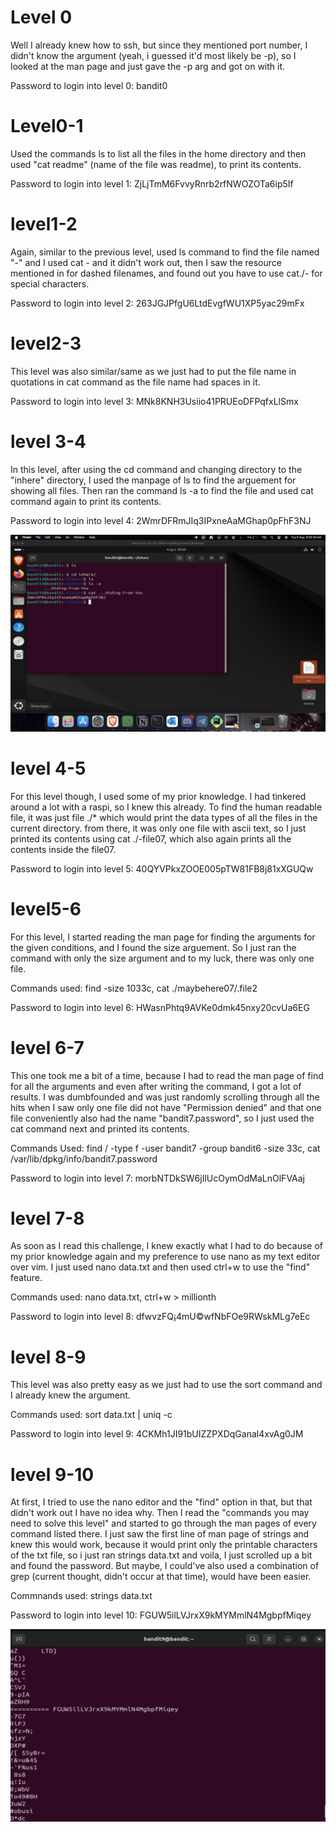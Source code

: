 # Level 0

Well I already knew how to ssh, but since they mentioned port number, I didn't know the argument (yeah, i guessed it'd most likely be -p), so I looked at the man page and just gave the -p arg and got on with it.

Password to login into level 0: bandit0

# Level0-1

Used the commands ls to list all the files in the home directory and then used "cat readme" (name of the file was readme), to print its contents.

Password to login into level 1: ZjLjTmM6FvvyRnrb2rfNWOZOTa6ip5If

# level1-2

Again, similar to the previous level, used ls command to find the file named "-" and I used cat - and it didn't work out, then I saw the resource mentioned in for dashed filenames, and found out you have to use cat./- for special characters. 

Password to login into level 2: 263JGJPfgU6LtdEvgfWU1XP5yac29mFx

# level2-3

This level was also similar/same as we just had to put the file name in quotations in cat command as the file name had spaces in it. 

Password to login into level 3: MNk8KNH3Usiio41PRUEoDFPqfxLlSmx 

# level 3-4

In this level, after using the cd command and changing directory to the "inhere" directory, I used the manpage of ls to find the arguement for showing all files. Then ran the command ls -a to find the file and used cat command again to print its contents.

Password to login into level 4: 2WmrDFRmJIq3IPxneAaMGhap0pFhF3NJ

![alt text](../../Screenshots/level3.png)

# level 4-5

For this level though, I used some of my prior knowledge. I had tinkered around a lot with a raspi, so I knew this already. To find the human readable file, it was just file ./* which would print the data types of all the files in the current directory. from there, it was only one file with ascii text, so I just printed its contents using cat ./-file07, which also again prints all the contents inside the file07.

Password to login into level 5: 40QYVPkxZOOE005pTW81FB8j81xXGUQw

# level5-6

For this level, I started reading the man page for finding the arguments for the given conditions, and I found the size arguement. So I just ran the command with only the size argument and to my luck, there was only one file.

Commands used:  find -size 1033c,  cat ./maybehere07/.file2

Password to login into level 6: HWasnPhtq9AVKe0dmk45nxy20cvUa6EG

# level 6-7

This one took me a bit of a time, because I had to read the man page of find for all the arguments and even after writing the command, I got a lot of results. I was dumbfounded and was just randomly scrolling through all the hits when I saw only one file did not have "Permission denied" and that one file conveniently also had the name "bandit7.password", so I just used the cat command next and printed its contents.

Commands Used: find / -type f -user bandit7 -group bandit6 -size 33c, 
               cat /var/lib/dpkg/info/bandit7.password

Password to login into level 7: morbNTDkSW6jIlUcOymOdMaLnOlFVAaj

# level 7-8

As soon as I read this challenge, I knew exactly what I had to do because of my prior knowledge again and my preference to use nano as my text editor over vim. I just used nano data.txt and then used ctrl+w to use the "find" feature. 

Commands used: nano data.txt, ctrl+w > millionth

Password to login into level 8: dfwvzFQ¡4mU©wfNbFOe9RWskMLg7eEc

# level 8-9

This level was also pretty easy as we just had to use the sort command and I already knew the argument.

Commands used: sort data.txt | uniq -c

Password to login into level 9: 4CKMh1JI91bUIZZPXDqGanal4xvAg0JM

# level 9-10

At first, I tried to use the nano editor and the "find" option in that, but that didn't work out I have no idea why. Then I read the "commands you may need to solve this level" and started to go through the man pages of every command listed there. I just saw the first line of man page of strings and knew this would work, because it would print only the printable characters of the txt file, so i just ran strings data.txt and voila, I just scrolled up a bit and found the password. But maybe, I could've also used a combination of grep (current thought, didn't occur at that time), would have been easier.

Commnands used: strings data.txt

Password to login into level 10: FGUW5ilLVJrxX9kMYMmlN4MgbpfMiqey

![alt text](../../Screenshots/level9.png)